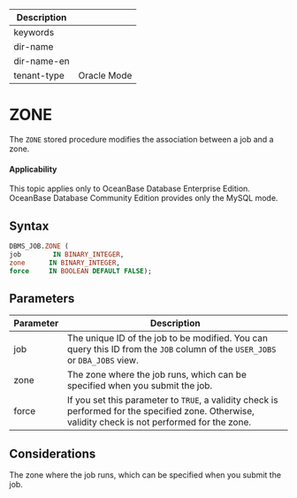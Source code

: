 | Description   |                 |
|---------------|-----------------|
| keywords      |                 |
| dir-name      |                 |
| dir-name-en   |                 |
| tenant-type   | Oracle Mode     |


# ZONE

The `ZONE` stored procedure modifies the association between a job and a zone.

  <main id="notice" >
    <h4>Applicability</h4>
    <p>This topic applies only to OceanBase Database Enterprise Edition. OceanBase Database Community Edition provides only the MySQL mode. </p>
  </main>

## Syntax

```sql
DBMS_JOB.ZONE (
job        IN BINARY_INTEGER,
zone      IN BINARY_INTEGER,
force     IN BOOLEAN DEFAULT FALSE);
```



## Parameters



| Parameter | Description |
|-------|--------------------------------------------------------------------------------------|
| job | The unique ID of the job to be modified. You can query this ID from the `JOB` column of the `USER_JOBS` or `DBA_JOBS` view.  |
| zone | The zone where the job runs, which can be specified when you submit the job.  |
| force | If you set this parameter to `TRUE`, a validity check is performed for the specified zone. Otherwise, validity check is not performed for the zone.  |



## Considerations

The zone where the job runs, which can be specified when you submit the job.